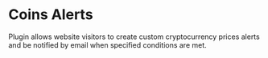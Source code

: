 # Coins Alerts

Plugin allows website visitors to create custom cryptocurrency prices alerts and be notified by email when specified conditions are met.